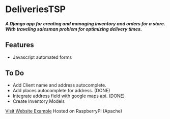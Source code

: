 # DeliveriesTSP
##### A Django app for creating and managing inventory and orders for a store. With traveling salesman problem for optimizing delivery times.

## Features

- Javascript automated forms

## To Do
- Add Client name and address autocomplete.
- Add places autocomplete for address. (DONE)
- Integrate address field with google maps api. (DONE)
- Create Inventory Models 

[Visit Website Example](http://sausalito.tplinkdns.com/)
Hosted on RaspberryPi (Apache)